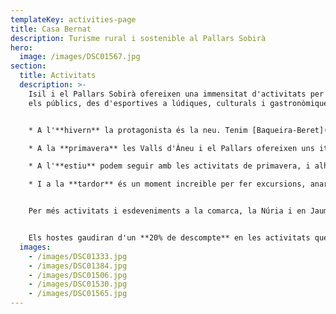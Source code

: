 ```yaml
---
templateKey: activities-page
title: Casa Bernat
description: Turisme rural i sostenible al Pallars Sobirà
hero:
  image: /images/DSC01567.jpg
section:
  title: Activitats
  description: >-
    Isil i el Pallars Sobirà ofereixen una immensitat d'activitats per a tots
    els públics, des d'esportives a lúdiques, culturals i gastronòmiques.


    * A l'**hivern** la protagonista és la neu. Tenim [Baqueira-Beret](https://www.baqueira.es) (17min fins el pàrquing de La Peülla), [Espot-Esquí](https://www.espotesqui.cat), [Port-Ainé](https://www.portaine.cat/hivern/) i [Tavascan](https://tavascan.net/es/).  El territori també ensofereix l'oportunitat de fer diferents rutes amb raquetes i esquí de muntanya. 

    * A la **primavera** les Valls d'Àneu i el Pallars ofereixen uns itineraris per poder gaudir de la bicicleta espectaculars. També comencen les activitats d'aigua tan emocionants com els barrancs o el ràfting.

    * A l'**estiu** podem seguir amb les activitats de primavera, i alhora, a les Valls d'Àneu s'hi sumen els festivals culturals [Esbaiola't](https://festivalesbaiolat.cat/), [Dansàneu](https://www.dansaneu.cat/), Fira de la Cervesa d'Esterri d'Àneu, Festival de Música Antiga dels Pirineus, baixades de [falles a Isil](http://www.fallesisil.cat/), València d'Àneu i Alós, festes majors cada cap de setmana i varies fires entre altres.

    * I a la **tardor** és un moment increible per fer excursions, anar a buscar bolets o escoltar la brama del cérvol i contemplar el preciós espectacle dels colors dels boscos.


    Per més activitats i esdeveniments a la comarca, la Núria i en Jaume estem a la vostra disposició per informar-vos. També podeu estar informats de tot consultant el web de [Turisme de les Valls d'Aneu](https://www.turismevallsdaneu.com).


    Els hostes gaudiran d'un **20% de descompte** en les activitats que ofereixen la Núria i en Jaume en la seva empresa d'activitats fisicoesportives [SnowCanyonPallars](http://www.snowcanyonpallars.com/ca/) com són classes d'esquí, rutes en raquetes, descens de barrancs, excursions, vies ferrades, acompanyaments i sortides interpretatives de les Valls d'Àneu.
  images:
    - /images/DSC01333.jpg
    - /images/DSC01384.jpg
    - /images/DSC01506.jpg
    - /images/DSC01530.jpg
    - /images/DSC01565.jpg
---
```

